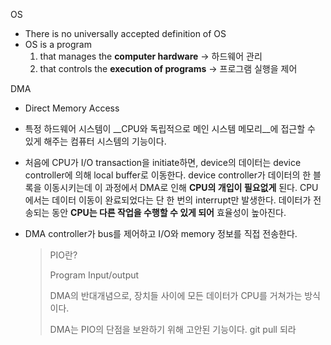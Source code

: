 OS

+ There is no universally accepted definition of OS
+ OS is a program
  1. that manages the __computer hardware__ -> 하드웨어 관리
  2. that controls the __execution of programs__ -> 프로그램 실행을 제어



DMA

+ Direct Memory Access

+ 특정 하드웨어 시스템이 __CPU와 독립적으로 메인 시스템 메모리__에 접근할 수 있게 해주는 컴퓨터 시스템의 기능이다.

+ 처음에 CPU가 I/O transaction을 initiate하면, device의 데이터는 device controller에 의해 local buffer로 이동한다.  device controller가 데이터의 한 블록을 이동시키는데 이 과정에서 DMA로 인해 __CPU의 개입이 필요없게__ 된다. CPU에서는 데이터 이동이 완료되었다는 단 한 번의 interrupt만 발생한다. 데이터가 전송되는 동안 __CPU는 다른 작업을 수행할 수 있게 되어__ 효율성이 높아진다. 

+ DMA controller가 bus를 제어하고 I/O와 memory 정보를 직접 전송한다.

  > PIO란?
  >
  > Program Input/output 
  >
  > DMA의 반대개념으로, 장치들 사이에 모든 데이터가 CPU를 거쳐가는 방식이다.
  >
  > DMA는 PIO의 단점을 보완하기 위해 고안된 기능이다. 
  > git pull 되라



